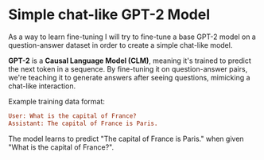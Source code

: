 # Simple chat-like GPT-2 Model

As a way to learn fine-tuning I will try to fine-tune a base GPT-2 model on a question-answer dataset in order to create a simple chat-like model.

**GPT-2** is a **Causal Language Model (CLM)**, meaning it's trained to predict the next token in a sequence. By fine-tuning it on question-answer pairs, we're teaching it to generate answers after seeing questions, mimicking a chat-like interaction.

Example training data format:

```ini
User: What is the capital of France? 
Assistant: The capital of France is Paris.
```

The model learns to predict "The capital of France is Paris." when given "What is the capital of France?".